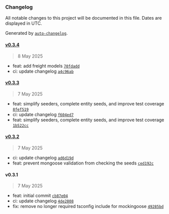 ### Changelog

All notable changes to this project will be documented in this file. Dates are displayed in UTC.

Generated by [`auto-changelog`](https://github.com/CookPete/auto-changelog).

#### [v0.3.4](https://github.com/datr-tech/leith-common-seeders/compare/v0.3.3...v0.3.4)

> 8 May 2025

- feat: add freight models [`70fdadd`](https://github.com/datr-tech/leith-common-seeders/commit/70fdadd44694286d7f21b9904b5f4f77b403e4f2)
- ci: update changelog [`a4c96ab`](https://github.com/datr-tech/leith-common-seeders/commit/a4c96aba094ba2a6904b86c2b826214222241b28)

#### [v0.3.3](https://github.com/datr-tech/leith-common-seeders/compare/v0.3.2...v0.3.3)

> 7 May 2025

- feat: simplify seeders, complete entity seeds, and improve test coverage [`8fef519`](https://github.com/datr-tech/leith-common-seeders/commit/8fef519e64dc9f97f53e14648c895baa8c3b8b4b)
- ci: update changelog [`f604ed7`](https://github.com/datr-tech/leith-common-seeders/commit/f604ed7cd8ad3fc0751026f8ea699cdfa4e4cdeb)
- feat: simplify seeders, complete entity seeds, and improve test coverage [`1b522cc`](https://github.com/datr-tech/leith-common-seeders/commit/1b522ccc787d88bd798651aa4f0fe242c625b34b)

#### [v0.3.2](https://github.com/datr-tech/leith-common-seeders/compare/v0.3.1...v0.3.2)

> 7 May 2025

- ci: update changelog [`ad6d19d`](https://github.com/datr-tech/leith-common-seeders/commit/ad6d19dc8eca8ab72ff13114adaa89251200763e)
- feat: prevent mongoose validation from checking the seeds [`ced192c`](https://github.com/datr-tech/leith-common-seeders/commit/ced192cbb9cd62d4ac1b99550fe57921d149b6d2)

#### v0.3.1

> 7 May 2025

- feat: initial commit [`cb87e04`](https://github.com/datr-tech/leith-common-seeders/commit/cb87e044fced7751676c4c4c421be692a85588cb)
- ci: update changelog [`4de2808`](https://github.com/datr-tech/leith-common-seeders/commit/4de2808365c5103924b22212cf818788f0f40e9d)
- fix: remove no longer required tsconfig include for mockingoose [`49285bd`](https://github.com/datr-tech/leith-common-seeders/commit/49285bd2ed0f7b095b5766d6306f93d6b7be60e0)
